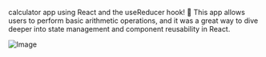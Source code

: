 calculator app using React and the useReducer hook! 🎉 This app allows users to perform basic arithmetic operations, and it was a great way to dive deeper into state management and component reusability in React.

![Image](https://github.com/user-attachments/assets/07e4c5e3-ac1a-426f-b479-35d796c34fba)
